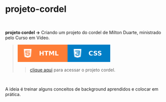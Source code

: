 # projeto-cordel

<br/>

 **projeto cordel →** Criando um projeto do cordel de Milton Duarte, ministrado pelo Curso em Vídeo.
> ![](../images/html.svg)![](../images/css.svg)
>> [clique aqui](https://aleretamero.github.io/principais-projetos-curso-em-video/projeto-cordel/) para acessar o projeto cordel.

<br/>

A ideia é treinar alguns conceitos de background aprendidos e colocar em prática.
